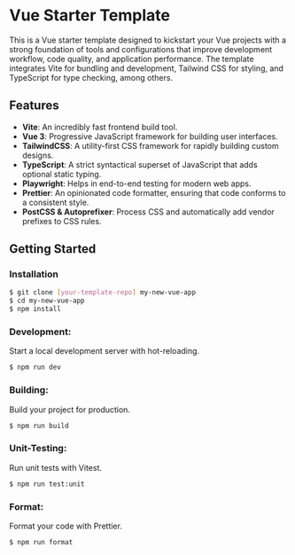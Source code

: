 # Vue Starter Template

This is a Vue starter template designed to kickstart your Vue projects with a strong foundation of tools and
configurations that improve development workflow, code quality, and application performance. The template integrates
Vite for bundling and development, Tailwind CSS for styling, and TypeScript for type checking, among others.

## Features

- **Vite**: An incredibly fast frontend build tool.
- **Vue 3**: Progressive JavaScript framework for building user interfaces.
- **TailwindCSS**: A utility-first CSS framework for rapidly building custom designs.
- **TypeScript**: A strict syntactical superset of JavaScript that adds optional static typing.
- **Playwright**: Helps in end-to-end testing for modern web apps.
- **Prettier**: An opinionated code formatter, ensuring that code conforms to a consistent style.
- **PostCSS & Autoprefixer**: Process CSS and automatically add vendor prefixes to CSS rules.

## Getting Started

### Installation

```bash
$ git clone [your-template-repo] my-new-vue-app
$ cd my-new-vue-app
$ npm install
```

### Development:

Start a local development server with hot-reloading.

```bash
$ npm run dev
```

### Building:

Build your project for production.

```bash
$ npm run build
```

### Unit-Testing:

Run unit tests with Vitest.

```bash
$ npm run test:unit
```

### Format:

Format your code with Prettier.

```bash
$ npm run format
```


